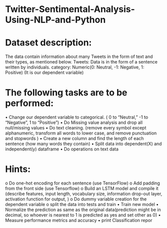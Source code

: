 # Twitter-Sentimental-Analysis-Using-NLP-and-Python

# Dataset description: 
The data contain information about many Tweets in the form of text and 
their types, as mentioned below.
Tweets: Data is in the form of a sentence written by individuals.
category: Numeric(0: Neutral, -1: Negative, 1: Positive) (It is our dependent variable)

# The following tasks are to be performed:

• Change our dependent variable to categorical. ( 0 to “Neutral,” -1 to “Negative”, 1 to 
“Positive”)
• Do Missing value analysis and drop all null/missing values
• Do text cleaning. (remove every symbol except alphanumeric, transform all words to 
lower case, and remove punctuation and stopwords )
• Create a new column and find the length of each sentence (how many words they 
contain)
• Split data into dependent(X) and independent(y) dataframe
• Do operations on text data 
# Hints:
o Do one-hot encoding for each sentence (use TensorFlow)
o Add padding from the front side (use Tensorflow)
o Build an LSTM model and compile it (describe features, input length, vocabulary 
size, information drop-out layer, activation function for output, )
o Do dummy variable creation for the dependent variable
o split the data into tests and train 
• Train new model
• Normalize the prediction as same as the original data(prediction might be in decimal, so 
whoever is nearest to 1 is predicted as yes and set other as 0)
• Measure performance metrics and accuracy
• print Classification repor
